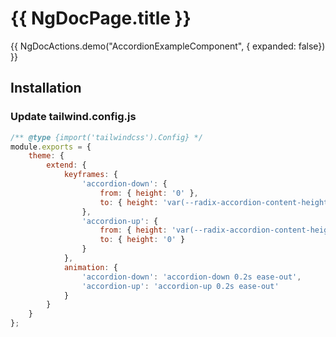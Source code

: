 # {{ NgDocPage.title }}

{{ NgDocActions.demo("AccordionExampleComponent", { expanded: false}) }}

## Installation

### Update tailwind.config.js

```js {5-18} name="tailwind.config.js"
/** @type {import('tailwindcss').Config} */
module.exports = {
    theme: {
        extend: {
            keyframes: {
                'accordion-down': {
                    from: { height: '0' },
                    to: { height: 'var(--radix-accordion-content-height)' }
                },
                'accordion-up': {
                    from: { height: 'var(--radix-accordion-content-height)' },
                    to: { height: '0' }
                }
            },
            animation: {
                'accordion-down': 'accordion-down 0.2s ease-out',
                'accordion-up': 'accordion-up 0.2s ease-out'
            }
        }
    }
};
```
